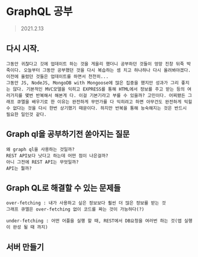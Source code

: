 # GraphQL 공부

> 2021.2.13

## 다시 시작.

    그동안 귀찮다고 깃에 업데이트 하는 것을 게을리 했더니 공부하던 것들이 엉망 진창 뒤죽 박죽이다. 오늘부터 그동안 공부했던 것을 다시 복습하는 셈 치고 하나하나 다시 올려봐야겠다. 이전에 올렸던 것들은 업데이트를 하면서 천천히...
    그동안 JS, NodeJS, MongoDB with Mongoose에 많은 집중을 했지만 성과가 그리 좋지는 않다. 기본적인 MVC모델을 익히고 EXPRESS를 통해 HTML에서 정보를 주고 받는 등의 여러가지를 몇번 반복해서 해본게 다. 이걸 기본기라고 부를 수 있을까? 고민이다. 어찌됐든 그래프 큐엘을 배우기로 한 이유는 완전하게 무언가를 다 익히려고 하면 아무건도 완전하게 익힐 수 없다는 것을 다시 한번 상기했기 때문이다. 하지만 반복을 통해 능숙해지는 것은 반드시 필요한 일인것 같다.

## Graph ql을 공부하기전 쏟아지는 질문

    왜 graph ql을 사용하는 것일까?
    REST API보다 낫다고 하는데 어떤 점이 나은걸까?
    아니 그전에 REST API는 무엇일까?
    API는 뭘까?

## Graph QL로 해결할 수 있는 문제들

    over-fetching : 내가 사용하고 싶은 정보보다 훨씬 더 많은 정보를 받는 것
    그래프 큐엘은 over-fetching 없이 코드를 짜는 것이 가능하다(?)

    under-fetching : 어떤 어플을 실행 할 때, REST에서 DB요청을 여러번 하는 것(앱 실행이 완성 될 때 까지)

## 서버 만들기
